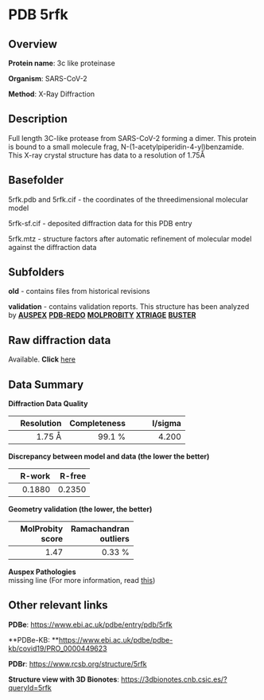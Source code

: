 # PDB 5rfk

## Overview

**Protein name**: 3c like proteinase

**Organism**: SARS-CoV-2

**Method**: X-Ray Diffraction

## Description

Full length 3C-like protease from SARS-CoV-2 forming a dimer. This protein is bound to a small molecule frag, N-(1-acetylpiperidin-4-yl)benzamide. This X-ray crystal structure has data to a resolution of 1.75Å

## Basefolder

5rfk.pdb and 5rfk.cif - the coordinates of the threedimensional molecular model

5rfk-sf.cif - deposited diffraction data for this PDB entry

5rfk.mtz - structure factors after automatic refinement of molecular model against the diffraction data

## Subfolders



**old** - contains files from historical revisions

**validation** - contains validation reports. This structure has been analyzed by [**AUSPEX**](https://github.com/thorn-lab/coronavirus_structural_task_force/tree/master/pdb/3c_like_proteinase/SARS-CoV-2/5rfk/validation/auspex) [**PDB-REDO**](https://github.com/thorn-lab/coronavirus_structural_task_force/tree/master/pdb/3c_like_proteinase/SARS-CoV-2/5rfk/validation/pdb-redo) [**MOLPROBITY**](https://github.com/thorn-lab/coronavirus_structural_task_force/tree/master/pdb/3c_like_proteinase/SARS-CoV-2/5rfk/validation/molprobity) [**XTRIAGE**](https://github.com/thorn-lab/coronavirus_structural_task_force/blob/master/pdb/3c_like_proteinase/SARS-CoV-2/5rfk/validation/Xtriage_output.log) [**BUSTER**](https://www.globalphasing.com/buster/wiki/index.cgi?Covid19Pdb5RFK) 



## Raw diffraction data

Available. **Click** [here](https://zenodo.org/record/3731400) 

## Data Summary
**Diffraction Data Quality**

|   | Resolution | Completeness| I/sigma |
|---|-------------:|----------------:|--------------:|
|   |1.75 Å|99.1  %|<img width=50/>4.200|

**Discrepancy between model and data (the lower the better)**

|   | **R-work**| **R-free**   
|---|-------------:|----------------:|           
||  0.1880|  0.2350|

**Geometry validation (the lower, the better)**

|   |**MolProbity<br>score**| **Ramachandran<br>outliers** 
|---|-------------:|----------------:|
||  1.47|  0.33 %|

**Auspex Pathologies**<br> missing line (For more information, read [this](https://github.com/thorn-lab/coronavirus_structural_task_force/blob/master/pdb/3c_like_proteinase/SARS-CoV-2/5rfk/validation/auspex/5rfk_auspex_comments.txt))

 



## Other relevant links 
**PDBe**:  https://www.ebi.ac.uk/pdbe/entry/pdb/5rfk

**PDBe-KB: **https://www.ebi.ac.uk/pdbe/pdbe-kb/covid19/PRO_0000449623 
 
**PDBr**: https://www.rcsb.org/structure/5rfk 

**Structure view with 3D Bionotes**: https://3dbionotes.cnb.csic.es/?queryId=5rfk

